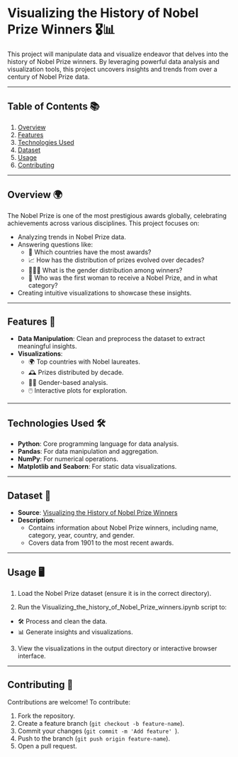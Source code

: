 #  Visualizing the History of Nobel Prize Winners 🎖️📊

This project will manipulate data and visualize endeavor that delves into the history of Nobel Prize winners. By leveraging powerful data analysis and visualization tools, this project uncovers insights and trends from over a century of Nobel Prize data.

---

## Table of Contents 📚
1. [Overview](#overview)
2. [Features](#features)
3. [Technologies Used](#technologies-used)
4. [Dataset](#dataset)
5. [Usage](#usage)
6. [Contributing](#contributing)

---

## Overview 🌍
The Nobel Prize is one of the most prestigious awards globally, celebrating achievements across various disciplines. This project focuses on:

- Analyzing trends in Nobel Prize data.
- Answering questions like:
  - 🌟 Which countries have the most awards?
  - 📈 How has the distribution of prizes evolved over decades?
  - 🧑‍🤝‍🧑 What is the gender distribution among winners?
  - 👩 Who was the first woman to receive a Nobel Prize, and in what category?
- Creating intuitive visualizations to showcase these insights.

---

## Features 🚀
- **Data Manipulation**: Clean and preprocess the dataset to extract meaningful insights.
- **Visualizations**:
  - 🌍 Top countries with Nobel laureates.
  - 🕰️ Prizes distributed by decade.
  - 👩‍🔬 Gender-based analysis.
  - 🖱️ Interactive plots for exploration.

---

## Technologies Used 🛠️
- **Python**: Core programming language for data analysis.
- **Pandas**: For data manipulation and aggregation.
- **NumPy**: For numerical operations.
- **Matplotlib and Seaborn**: For static data visualizations.

---

## Dataset 📂
- **Source**: [Visualizing the History of Nobel Prize Winners](https://www.kaggle.com)
- **Description**:
  - Contains information about Nobel Prize winners, including name, category, year, country, and gender.
  - Covers data from 1901 to the most recent awards.

---

## Usage 🖥️

1. Load the Nobel Prize dataset (ensure it is in the correct directory).

2. Run the Visualizing_the_history_of_Nobel_Prize_winners.ipynb script to:
- 🛠️ Process and clean the data.
- 📊 Generate insights and visualizations.
3. View the visualizations in the output directory or interactive browser interface.

---

## Contributing 🤝
Contributions are welcome! To contribute:

1. Fork the repository.
2. Create a feature branch (```git checkout -b feature-name```).
3. Commit your changes (```git commit -m 'Add feature' ```).
4. Push to the branch (```git push origin feature-name```).
5. Open a pull request.
